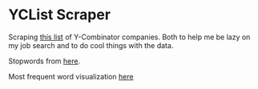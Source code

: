 YCList Scraper
=======================

Scraping [this list](http://yclist.com/) of Y-Combinator companies. Both to help me be lazy on my job search and to do cool things with the data.

Stopwords from [here](http://jmlr.org/papers/volume5/lewis04a/a11-smart-stop-list/english.stop).

Most frequent word visualization [here](http://ggruiz.me/plots-and-shenanigans/ycwordcloud/)
